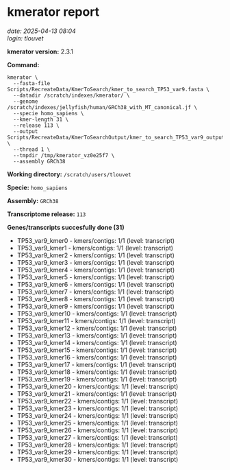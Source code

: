 # kmerator report
*date: 2025-04-13 08:04*  
*login: tlouvet*

**kmerator version:** 2.3.1

**Command:**

```
kmerator \
  --fasta-file Scripts/RecreateData/KmerToSearch/kmer_to_search_TP53_var9.fasta \
  --datadir /scratch/indexes/kmerator/ \
  --genome /scratch/indexes/jellyfish/human/GRCh38_with_MT_canonical.jf \
  --specie homo_sapiens \
  --kmer-length 31 \
  --release 113 \
  --output Scripts/RecreateData/KmerToSearchOutput/kmer_to_search_TP53_var9_output \
  --thread 1 \
  --tmpdir /tmp/kmerator_vz0e25f7 \
  --assembly GRCh38
```

**Working directory:** `/scratch/users/tlouvet`

**Specie:** `homo_sapiens`

**Assembly:** `GRCh38`

**Transcriptome release:** `113`

**Genes/transcripts succesfully done (31)**

- TP53_var9_kmer0 - kmers/contigs: 1/1 (level: transcript)
- TP53_var9_kmer1 - kmers/contigs: 1/1 (level: transcript)
- TP53_var9_kmer2 - kmers/contigs: 1/1 (level: transcript)
- TP53_var9_kmer3 - kmers/contigs: 1/1 (level: transcript)
- TP53_var9_kmer4 - kmers/contigs: 1/1 (level: transcript)
- TP53_var9_kmer5 - kmers/contigs: 1/1 (level: transcript)
- TP53_var9_kmer6 - kmers/contigs: 1/1 (level: transcript)
- TP53_var9_kmer7 - kmers/contigs: 1/1 (level: transcript)
- TP53_var9_kmer8 - kmers/contigs: 1/1 (level: transcript)
- TP53_var9_kmer9 - kmers/contigs: 1/1 (level: transcript)
- TP53_var9_kmer10 - kmers/contigs: 1/1 (level: transcript)
- TP53_var9_kmer11 - kmers/contigs: 1/1 (level: transcript)
- TP53_var9_kmer12 - kmers/contigs: 1/1 (level: transcript)
- TP53_var9_kmer13 - kmers/contigs: 1/1 (level: transcript)
- TP53_var9_kmer14 - kmers/contigs: 1/1 (level: transcript)
- TP53_var9_kmer15 - kmers/contigs: 1/1 (level: transcript)
- TP53_var9_kmer16 - kmers/contigs: 1/1 (level: transcript)
- TP53_var9_kmer17 - kmers/contigs: 1/1 (level: transcript)
- TP53_var9_kmer18 - kmers/contigs: 1/1 (level: transcript)
- TP53_var9_kmer19 - kmers/contigs: 1/1 (level: transcript)
- TP53_var9_kmer20 - kmers/contigs: 1/1 (level: transcript)
- TP53_var9_kmer21 - kmers/contigs: 1/1 (level: transcript)
- TP53_var9_kmer22 - kmers/contigs: 1/1 (level: transcript)
- TP53_var9_kmer23 - kmers/contigs: 1/1 (level: transcript)
- TP53_var9_kmer24 - kmers/contigs: 1/1 (level: transcript)
- TP53_var9_kmer25 - kmers/contigs: 1/1 (level: transcript)
- TP53_var9_kmer26 - kmers/contigs: 1/1 (level: transcript)
- TP53_var9_kmer27 - kmers/contigs: 1/1 (level: transcript)
- TP53_var9_kmer28 - kmers/contigs: 1/1 (level: transcript)
- TP53_var9_kmer29 - kmers/contigs: 1/1 (level: transcript)
- TP53_var9_kmer30 - kmers/contigs: 1/1 (level: transcript)
